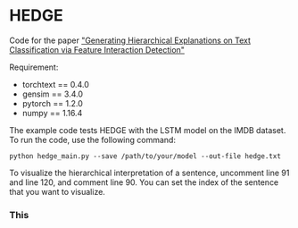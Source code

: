 # HEDGE
Code for the paper ["Generating Hierarchical Explanations on Text Classification via Feature Interaction Detection"](https://arxiv.org/abs/2004.02015)

Requirement:
- torchtext == 0.4.0
- gensim == 3.4.0
- pytorch == 1.2.0
- numpy == 1.16.4

The example code tests HEDGE with the LSTM model on the IMDB dataset. To run the code, use the following command:
```
python hedge_main.py --save /path/to/your/model --out-file hedge.txt
```

To visualize the hierarchical interpretation of a sentence, uncomment line 91 and line 120, and comment line 90. You can set the index of the sentence that you want to visualize.

### This




